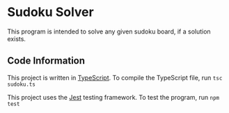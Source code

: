 # Sudoku Solver

This program is intended to solve any given sudoku board, if a solution exists.

## Code Information

This project is written in [TypeScript](https://www.typescriptlang.org/). To compile the TypeScript file, run ```tsc sudoku.ts``` 

This project uses the [Jest](https://jestjs.io/) testing framework. To test the program, run ```npm test```